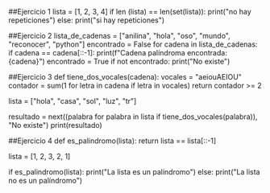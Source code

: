 ##Ejercicio 1 
lista = [1, 2, 3, 4]
if len (lista) == len(set(lista)):
    print("no hay repeticiones")
else:
    print("si hay repeticiones")

##Ejercicio 2
lista_de_cadenas = ["anilina", "hola", "oso", "mundo", "reconocer", "python"]
encontrado = False
for cadena in lista_de_cadenas:
    if cadena == cadena[::-1]:
        print(f"Cadena palíndroma encontrada: {cadena}")
        encontrado = True
if not encontrado:
    print("No existe")

##Ejercicio 3
def tiene_dos_vocales(cadena):
    vocales = "aeiouAEIOU"
    contador = sum(1 for letra in cadena if letra in vocales)
    return contador >= 2

lista = ["hola", "casa", "sol", "luz", "tr"]

resultado = next((palabra for palabra in lista if tiene_dos_vocales(palabra)), "No existe")
print(resultado)

##Ejercicio 4
def es_palindromo(lista):
    return lista == lista[::-1]

lista = [1, 2, 3, 2, 1]

if es_palindromo(lista):
    print("La lista es un palíndromo")
else:
    print("La lista no es un palíndromo")
